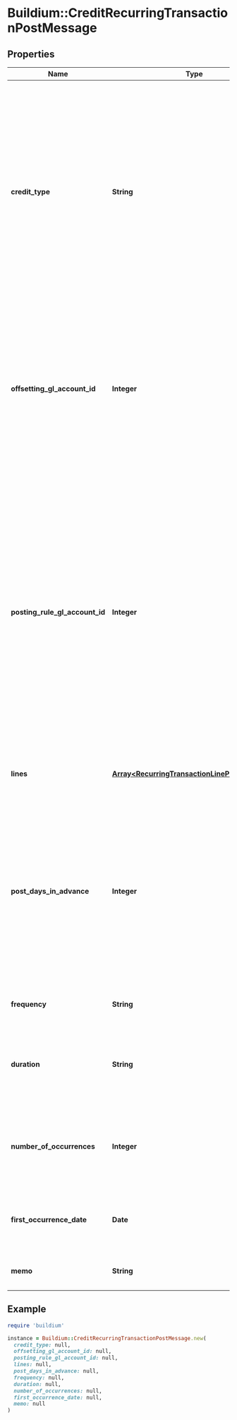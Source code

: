# Buildium::CreditRecurringTransactionPostMessage

## Properties

| Name | Type | Description | Notes |
| ---- | ---- | ----------- | ----- |
| **credit_type** | **String** | Indicates how the credit will be applied.  &lt;ul&gt;&lt;li&gt;WaiveUnpaid - This credit type allows for reversing one or more charges without losing record of what has changed.&lt;/li&gt;&lt;li&gt;Exchange - This credit type allows for one of the following: 1) Reimburse a resident for a out-of-pocket expense, 2) Compensate for a service, 3) Write-off a resident balance considered uncollectable.&lt;/li&gt;&lt;li&gt;PreviouslyDeposited - This credit type allows for issuing a credit against payments that have already been deposited.&lt;/li&gt;&lt;/ul&gt; |  |
| **offsetting_gl_account_id** | **Integer** | Sets the offsetting general ledger account identifier for the credit.  &lt;br /&gt;This value must be provided when the &#x60;CreditType&#x60; field is set to &#x60;Exchange&#x60; or &#x60;PreviouslyDeposited&#x60;.  &lt;br /&gt;When the &#x60;CreditType&#x60; is &#x60;Exchange&#x60; this must be an *expense* general ledger account type.  &lt;br /&gt;When the &#x60;CreditType&#x60; is &#x60;PreviouslyDeposited&#x60; this must be an *equity* general ledger account type. | [optional] |
| **posting_rule_gl_account_id** | **Integer** | Indicates whether to apply a posting rule when processing the transaction that would only record the credit if a prior payment has been made.  &lt;br /&gt;&lt;br /&gt;  Set the field value to the &lt;b&gt;Rent Income&lt;/b&gt; general ledger account identifier if the credit should only be recorded when a payment was made and applied to the &lt;b&gt;Rent Income&lt;/b&gt; general ledger account.  &lt;br /&gt;&lt;br /&gt;  Set the field value to the &lt;b&gt;Accounts Receivable&lt;/b&gt; general ledger account identifier if the credit should only be recorded when a payment was made and applied to *any* general ledger account.  &lt;br /&gt;&lt;br /&gt;  Set the field value to &lt;b&gt;null&lt;/b&gt; to always record the credit. | [optional] |
| **lines** | [**Array&lt;RecurringTransactionLinePostMessage&gt;**](RecurringTransactionLinePostMessage.md) | Line items describing how the credit is to be allocated when the recurring credit is processed. | [optional] |
| **post_days_in_advance** | **Integer** | Specifies the number of days ahead of the transaction date the credit will post on the lease ledger. This setting can be used to add the credit to the ledger ahead of the due date for visibility. For example, if the &#x60;FirstOccurrenceDate&#x60; is set to 8/10/2022 and this value is set to 5 then the charge will added to the ledger on 8/5/2022, but will have transaction date of 8/10/2022. Note, the value must be between 0 to 45 or set to 60, 75 or 90. |  |
| **frequency** | **String** | Specifies the frequency at which the recurring credit will be processed. |  |
| **duration** | **String** | Specifies the period of time/occurrences the recurring credit will be processed. Note, if the &#x60;Frequency&#x60; field is set to &#x60;OneTime&#x60; this field should be set to &#x60;NULL&#x60; as any submitted value will be ignored. | [optional] |
| **number_of_occurrences** | **Integer** | Indicates the number of times the recurring credit should be processed. This value is required if the &#x60;Duration&#x60; field is set to &#x60;SpecificNumber&#x60;. This value can not exceed 100. | [optional] |
| **first_occurrence_date** | **Date** | The date the credit will first be processed. This value along with the &#x60;Frequency&#x60; is also used as the basis for the date set on the transactions in future occurrences. |  |
| **memo** | **String** | Memo associated with the recurring credit. This value cannot exceed 65 characters. | [optional] |

## Example

```ruby
require 'buildium'

instance = Buildium::CreditRecurringTransactionPostMessage.new(
  credit_type: null,
  offsetting_gl_account_id: null,
  posting_rule_gl_account_id: null,
  lines: null,
  post_days_in_advance: null,
  frequency: null,
  duration: null,
  number_of_occurrences: null,
  first_occurrence_date: null,
  memo: null
)
```

